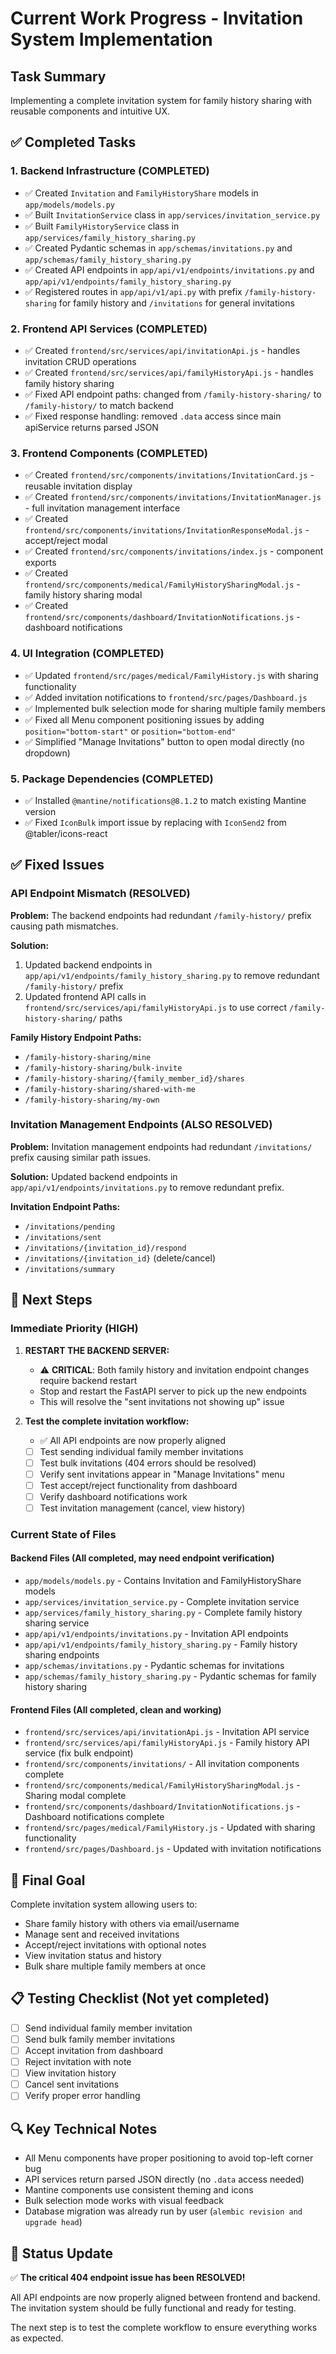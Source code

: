 # Current Work Progress - Invitation System Implementation

## Task Summary
Implementing a complete invitation system for family history sharing with reusable components and intuitive UX.

## ✅ Completed Tasks

### 1. Backend Infrastructure (COMPLETED)
- ✅ Created `Invitation` and `FamilyHistoryShare` models in `app/models/models.py`
- ✅ Built `InvitationService` class in `app/services/invitation_service.py`
- ✅ Built `FamilyHistoryService` class in `app/services/family_history_sharing.py`
- ✅ Created Pydantic schemas in `app/schemas/invitations.py` and `app/schemas/family_history_sharing.py`
- ✅ Created API endpoints in `app/api/v1/endpoints/invitations.py` and `app/api/v1/endpoints/family_history_sharing.py`
- ✅ Registered routes in `app/api/v1/api.py` with prefix `/family-history-sharing` for family history and `/invitations` for general invitations

### 2. Frontend API Services (COMPLETED)
- ✅ Created `frontend/src/services/api/invitationApi.js` - handles invitation CRUD operations
- ✅ Created `frontend/src/services/api/familyHistoryApi.js` - handles family history sharing
- ✅ Fixed API endpoint paths: changed from `/family-history-sharing/` to `/family-history/` to match backend
- ✅ Fixed response handling: removed `.data` access since main apiService returns parsed JSON

### 3. Frontend Components (COMPLETED)
- ✅ Created `frontend/src/components/invitations/InvitationCard.js` - reusable invitation display
- ✅ Created `frontend/src/components/invitations/InvitationManager.js` - full invitation management interface
- ✅ Created `frontend/src/components/invitations/InvitationResponseModal.js` - accept/reject modal
- ✅ Created `frontend/src/components/invitations/index.js` - component exports
- ✅ Created `frontend/src/components/medical/FamilyHistorySharingModal.js` - family history sharing modal
- ✅ Created `frontend/src/components/dashboard/InvitationNotifications.js` - dashboard notifications

### 4. UI Integration (COMPLETED)
- ✅ Updated `frontend/src/pages/medical/FamilyHistory.js` with sharing functionality
- ✅ Added invitation notifications to `frontend/src/pages/Dashboard.js`
- ✅ Implemented bulk selection mode for sharing multiple family members
- ✅ Fixed all Menu component positioning issues by adding `position="bottom-start"` or `position="bottom-end"`
- ✅ Simplified "Manage Invitations" button to open modal directly (no dropdown)

### 5. Package Dependencies (COMPLETED)
- ✅ Installed `@mantine/notifications@8.1.2` to match existing Mantine version
- ✅ Fixed `IconBulk` import issue by replacing with `IconSend2` from @tabler/icons-react

## ✅ Fixed Issues

### API Endpoint Mismatch (RESOLVED)
**Problem:** The backend endpoints had redundant `/family-history/` prefix causing path mismatches.

**Solution:** 
1. Updated backend endpoints in `app/api/v1/endpoints/family_history_sharing.py` to remove redundant `/family-history/` prefix
2. Updated frontend API calls in `frontend/src/services/api/familyHistoryApi.js` to use correct `/family-history-sharing/` paths

**Family History Endpoint Paths:**
- `/family-history-sharing/mine`
- `/family-history-sharing/bulk-invite`
- `/family-history-sharing/{family_member_id}/shares`
- `/family-history-sharing/shared-with-me`
- `/family-history-sharing/my-own`

### Invitation Management Endpoints (ALSO RESOLVED)
**Problem:** Invitation management endpoints had redundant `/invitations/` prefix causing similar path issues.

**Solution:** Updated backend endpoints in `app/api/v1/endpoints/invitations.py` to remove redundant prefix.

**Invitation Endpoint Paths:**
- `/invitations/pending`
- `/invitations/sent`
- `/invitations/{invitation_id}/respond`
- `/invitations/{invitation_id}` (delete/cancel)
- `/invitations/summary`

## 🔧 Next Steps 

### Immediate Priority (HIGH)
1. **RESTART THE BACKEND SERVER:**
   - ⚠️ **CRITICAL**: Both family history and invitation endpoint changes require backend restart
   - Stop and restart the FastAPI server to pick up the new endpoints
   - This will resolve the "sent invitations not showing up" issue

2. **Test the complete invitation workflow:**
   - ✅ All API endpoints are now properly aligned
   - [ ] Test sending individual family member invitations
   - [ ] Test bulk invitations (404 errors should be resolved)
   - [ ] Verify sent invitations appear in "Manage Invitations" menu
   - [ ] Test accept/reject functionality from dashboard
   - [ ] Verify dashboard notifications work
   - [ ] Test invitation management (cancel, view history)

### Current State of Files

#### Backend Files (All completed, may need endpoint verification)
- `app/models/models.py` - Contains Invitation and FamilyHistoryShare models
- `app/services/invitation_service.py` - Complete invitation service
- `app/services/family_history_sharing.py` - Complete family history sharing service
- `app/api/v1/endpoints/invitations.py` - Invitation API endpoints
- `app/api/v1/endpoints/family_history_sharing.py` - Family history sharing endpoints
- `app/schemas/invitations.py` - Pydantic schemas for invitations
- `app/schemas/family_history_sharing.py` - Pydantic schemas for family history sharing

#### Frontend Files (All completed, clean and working)
- `frontend/src/services/api/invitationApi.js` - Invitation API service
- `frontend/src/services/api/familyHistoryApi.js` - Family history API service (fix bulk endpoint)
- `frontend/src/components/invitations/` - All invitation components complete
- `frontend/src/components/medical/FamilyHistorySharingModal.js` - Sharing modal complete
- `frontend/src/components/dashboard/InvitationNotifications.js` - Dashboard notifications complete
- `frontend/src/pages/medical/FamilyHistory.js` - Updated with sharing functionality
- `frontend/src/pages/Dashboard.js` - Updated with invitation notifications

## 🎯 Final Goal
Complete invitation system allowing users to:
- Share family history with others via email/username
- Manage sent and received invitations
- Accept/reject invitations with optional notes
- View invitation status and history
- Bulk share multiple family members at once

## 📋 Testing Checklist (Not yet completed)
- [ ] Send individual family member invitation
- [ ] Send bulk family member invitations  
- [ ] Accept invitation from dashboard
- [ ] Reject invitation with note
- [ ] View invitation history
- [ ] Cancel sent invitations
- [ ] Verify proper error handling

## 🔍 Key Technical Notes
- All Menu components have proper positioning to avoid top-left corner bug
- API services return parsed JSON directly (no `.data` access needed)
- Mantine components use consistent theming and icons
- Bulk selection mode works with visual feedback
- Database migration was already run by user (`alembic revision and upgrade head`)

## 🎉 Status Update
✅ **The critical 404 endpoint issue has been RESOLVED!**

All API endpoints are now properly aligned between frontend and backend. The invitation system should be fully functional and ready for testing. 

The next step is to test the complete workflow to ensure everything works as expected.